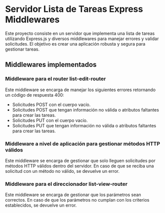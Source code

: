 # Servidor Lista de Tareas Express Middlewares

Este proyecto consiste en un servidor que implementa una lista de tareas utilizando Express.js y diversos middlewares para manejar errores y validar solicitudes. El objetivo es crear una aplicación robusta y segura para gestionar tareas.

## Middlewares implementados

### Middleware para el router list-edit-router

Este middleware se encarga de manejar los siguientes errores retornando un código de respuesta 400:

- Solicitudes POST con el cuerpo vacío.
- Solicitudes POST que tengan información no válida o atributos faltantes para crear las tareas.
- Solicitudes PUT con el cuerpo vacío.
- Solicitudes PUT que tengan información no válida o atributos faltantes para crear las tareas.

### Middleware a nivel de aplicación para gestionar métodos HTTP válidos

Este middleware se encarga de gestionar que solo lleguen solicitudes por métodos HTTP válidos dentro del servidor. En caso de que se reciba una solicitud con un método no válido, se devuelve un error.

### Middleware para el direccionador list-view-router

Este middleware se encarga de gestionar que los parámetros sean correctos. En caso de que los parámetros no cumplan con los criterios establecidos, se devuelve un error.
